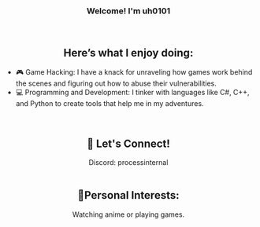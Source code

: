 <h3 align="center">Welcome! I'm uh0101</h3> 

<br>

<h2 align="center">Here’s what I enjoy doing:</h2>

- 🎮 Game Hacking: I have a knack for unraveling how games work behind the scenes and figuring out how to abuse their vulnerabilities.
- 💻 Programming and Development: I tinker with languages like C#, C++, and Python to create tools that help me in my adventures.

<br>

<h2 align="center">💬 Let's Connect!</h2>
<div align="center">Discord: processinternal</div>

<br>
 
<h2 align="center">🌟Personal Interests:</h2>
<div align="center">Watching anime or playing games.</div>
